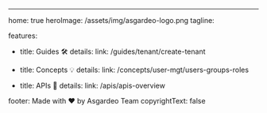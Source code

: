 ---
home: true
heroImage: /assets/img/asgardeo-logo.png
tagline:


features:
  - title: Guides 🛠
    details: 
    link: /guides/tenant/create-tenant

  - title: Concepts 💡
    details: 
    link: /concepts/user-mgt/users-groups-roles

  - title: APIs 🔐
    details: 
    link: /apis/apis-overview


footer: Made with ❤ by Asgardeo Team️
copyrightText: false
